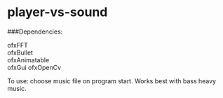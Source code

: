 # player-vs-sound

###Dependencies: 

ofxFFT  
ofxBullet  
ofxAnimatable  
ofxGui
ofxOpenCv

To use: choose music file on program start. Works best with bass heavy music. 
